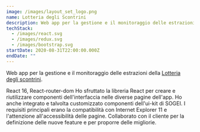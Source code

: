 ```yaml
---
image: /images/layout_set_logo.png
name: Lotteria degli Scontrini
description: Web app per la gestione e il monitoraggio delle estrazioni
techStack:
  - /images/react.svg
  - /images/redux.svg
  - /images/bootstrap.svg
startDate: 2020-08-31T22:00:00.000Z
endDate: ""
---
```

Web app per la gestione e il monitoraggio delle estrazioni della [Lotteria degli scontrini](https://www.lotteriadegliscontrini.gov.it/portale/).

React 16, React-router-dom 
Ho sfruttato la libreria React per creare e riutilizzare componenti dell'interfaccia nelle diverse pagine dell'app. 
Ho anche integrato e talvolta customizzato componenti dell'ui-kit di SOGEI.
I requisiti principali erano la compatibilità con Internet Explorer 11 e l'attenzione all'accessibilità delle pagine.
Collaborato con il cliente per la definizione delle nuove feature e per proporre delle migliorie.